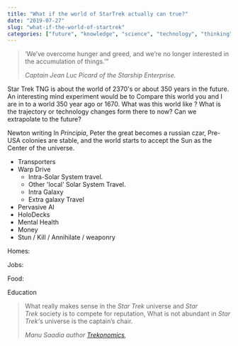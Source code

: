 ```yaml
---
title: "What if the world of StarTrek actually can true?"
date: "2019-07-27"
slug: "what-if-the-world-of-startrek"
categories: ["future", "knowledge", "science", "technology", "thinking", "economy"]
---
```


<!-- wp:quote -->
<blockquote class="wp-block-quote"><p>‘We’ve overcome hunger and greed, and we’re no longer interested in the accumulation of things.'”</p><cite>Captain Jean Luc Picard of the Starship Enterprise.</cite></blockquote>
<!-- /wp:quote -->

<!-- wp:paragraph -->
<p>Star Trek TNG is about the world of 2370's or about 350 years in the future. An interesting mind experiment would be to Compare this world you and I are in to a world 350 year ago or 1670. What was this world like ? What is the trajectory or technology changes form there to now? Can we extrapolate to the future? </p>
<!-- /wp:paragraph -->

<!-- wp:paragraph -->
<p>Newton writing In <em>Principia</em>, Peter the great becomes a russian czar, Pre-USA colonies are stable, and the world starts to accept the Sun as the Center of the universe.</p>
<!-- /wp:paragraph -->

<!-- wp:list -->
<ul><li>Transporters </li><li> Warp Drive<ul><li>Intra-Solar System travel.</li><li>Other 'local' Solar System Travel.</li><li>Intra Galaxy</li><li>Extra galaxy Travel</li></ul></li><li>Pervasive AI</li><li>HoloDecks</li><li>Mental Health</li><li>Money</li><li>Stun / Kill / Annihilate / weaponry</li></ul>
<!-- /wp:list -->

<!-- wp:paragraph {"dropCap":true} -->
<p class="has-drop-cap">Homes: </p>
<!-- /wp:paragraph -->

<!-- wp:paragraph {"dropCap":true} -->
<p class="has-drop-cap">Jobs:</p>
<!-- /wp:paragraph -->

<!-- wp:paragraph {"dropCap":true} -->
<p class="has-drop-cap">Food:</p>
<!-- /wp:paragraph -->

<!-- wp:paragraph {"dropCap":true} -->
<p class="has-drop-cap">Education</p>
<!-- /wp:paragraph -->

<!-- wp:paragraph -->
<p></p>
<!-- /wp:paragraph -->

<!-- wp:quote -->
<blockquote class="wp-block-quote"><p>What really makes sense in the&nbsp;<em>Star Trek</em>&nbsp;universe and&nbsp;<em>Star Trek</em>&nbsp;society is to compete for reputation, What is not abundant in&nbsp;<em>Star Trek’</em>s universe is the captain’s chair.</p><cite>Manu Saadia author <a rel="noreferrer noopener" href="https://www.inkshares.com/books/trekonomics" target="_blank"><em>Trekonomics</em></a>,</cite></blockquote>
<!-- /wp:quote -->

<!-- wp:paragraph -->
<p></p>
<!-- /wp:paragraph -->
